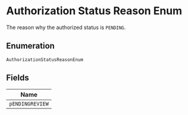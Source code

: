 
# Authorization Status Reason Enum

The reason why the authorized status is `PENDING`.

## Enumeration

`AuthorizationStatusReasonEnum`

## Fields

| Name |
|  --- |
| `pENDINGREVIEW` |

